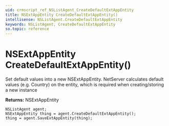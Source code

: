 ```yaml
---
uid: crmscript_ref_NSListAgent_CreateDefaultExtAppEntity
title: NSExtAppEntity CreateDefaultExtAppEntity()
intellisense: NSListAgent.CreateDefaultExtAppEntity
keywords: NSListAgent, CreateDefaultExtAppEntity
so.topic: reference
---
```


# NSExtAppEntity CreateDefaultExtAppEntity()

Set default values into a new NSExtAppEntity.
NetServer calculates default values (e.g. Country) on the entity, which is required when creating/storing a new instance

**Returns:** NSExtAppEntity

```crmscript
NSListAgent agent;
NSExtAppEntity thing = agent.CreateDefaultExtAppEntity();
thing = agent.SaveExtAppEntity(thing);
```

